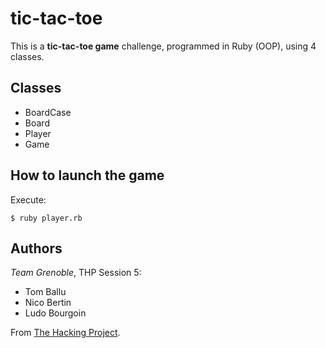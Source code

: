 # tic-tac-toe

This is a **tic-tac-toe game** challenge, programmed in Ruby (OOP), using 4 classes.

## Classes
+ BoardCase
+ Board
+ Player
+ Game

## How to launch the game
Execute:
```
$ ruby player.rb
```
## Authors
*Team Grenoble*, THP Session 5:
+ Tom Ballu
+ Nico Bertin
+ Ludo Bourgoin

From [The Hacking Project](https://www.thehackingproject.org/).
